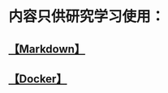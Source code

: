 # 内容只供研究学习使用：

## [【Markdown】](/Porject/Markdown)

## [【Docker】](/Porject/Docker)

<!--

## [【Shell】](/Porject/Shell)

## [【Mysql】](/Porject/Mysql)

## [【Python】](/Porject/Python)

## [【Saltstack】](/Porject/Saltstack)

## [【ELK】](/Porject/ELK)

-->
